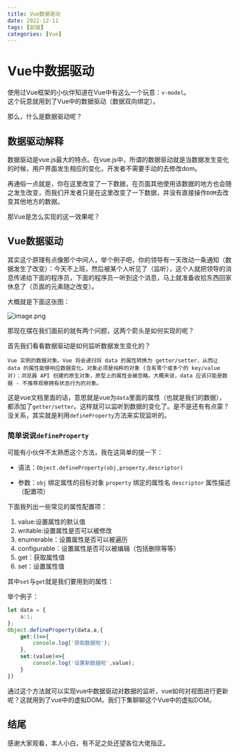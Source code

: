 ```yaml
---
title: Vue数据驱动
date: 2022-12-11
tags: [前端]
categories: [Vue]
---
```

# Vue中数据驱动

使用过Vue框架的小伙伴知道在Vue中有这么一个玩意：`v-model`。  
这个玩意就用到了Vue中的数据驱动（数据双向绑定）。

那么，什么是数据驱动呢？

## 数据驱动解释

数据驱动是vue.js最大的特点。在vue.js中，所谓的数据驱动就是当数据发生变化的时候，用户界面发生相应的变化，开发者不需要手动的去修改dom。

再通俗一点就是，你在这里改变了一下数据，在页面其他使用该数据的地方也会随之发生改变，而我们开发者只是在这里改变了一下数据，并没有直接操作`DOM`去改变其他地方的数据。

那Vue是怎么实现的这一效果呢？

## Vue数据驱动

其实这个原理有点像那个中间人，举个例子吧，你的领导有一天改动一条通知（数据发生了改变）：今天不上班，然后被某个人听见了（监听），这个人就把领导的消息传递给下面的程序员，下面的程序员一听到这个消息，马上就准备收拾东西回家休息了（页面的元素随之改变）。

大概就是下面这张图：

![image.png](https://p3-juejin.byteimg.com/tos-cn-i-k3u1fbpfcp/62c2809f04a34ecc8a84df72cff3dcc7~tplv-k3u1fbpfcp-watermark.image?)

那现在摆在我们面前的就有两个问题，这两个箭头是如何实现的呢？

首先我们看看数据驱动是如何监听数据发生变化的？

`Vue 实例的数据对象。Vue 将会递归将 data 的属性转换为 getter/setter，从而让 data 的属性能够响应数据变化。对象必须是纯粹的对象 (含有零个或多个的 key/value 对)：浏览器 API 创建的原生对象，原型上的属性会被忽略。大概来说，data 应该只能是数据 - 不推荐观察拥有状态行为的对象。`

这是vue文档里面的话，意思就是vue为`data`里面的属性（也就是我们的数据），都添加了`getter/setter`。这样就可以监听到数据的变化了。是不是还有有点蒙？没关系，其实就是利用`defineProperty`方法来实现监听的。

### 简单说说`defineProperty`

可能有小伙伴不太熟悉这个方法，我在这简单的提一下：

- 语法：`Object.defineProperty(obj,property,descriptor)`

- 参数：`obj` 绑定属性的目标对象
		`property` 绑定的属性名
		`descriptor` 属性描述（配置项）
		

下面我列出一些常见的属性配置项：

1. value:设置属性的默认值
2. writable:设置属性是否可以被修改
3. enumerable：设置属性是否可以被遍历
4. configurable：设置属性是否可以被编辑（包括删除等等）
5. get：获取属性值
6. set：设置属性值

其中`set`与`get`就是我们要用到的属性：

举个例子：

```js
let data = {
	a:1;
};
Object.defineProperty(data,a,{
	get:()=>{
        console.log('获取数据啦');
    },
    set:(value)=>{
        console.log('设置新数据啦',value);
    }
})
```

通过这个方法就可以实现vue中数据驱动对数据的监听，vue如何对视图进行更新呢？这就用到了vue中的虚拟DOM。我们下集聊聊这个Vue中的虚拟DOM。

## 结尾

感谢大家观看，本人小白，有不足之处还望各位大佬指正。